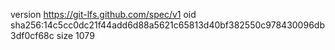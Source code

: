 version https://git-lfs.github.com/spec/v1
oid sha256:14c5cc0dc21f44add6d88a5621c65813d40bf382550c978430096db3df0cf68c
size 1079
